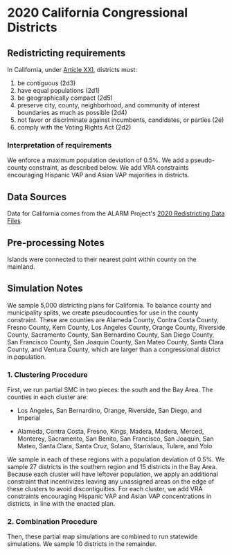 # 2020 California Congressional Districts

## Redistricting requirements
In California, under [Article XXI](https://leginfo.legislature.ca.gov/faces/codes_displayText.xhtml?lawCode=CONS&division=&title=&part=&chapter=&article=XXI), districts must:

1. be contiguous (2d3)
1. have equal populations (2d1) 
1. be geographically compact (2d5)
1. preserve city, county, neighborhood, and community of interest boundaries as much as possible (2d4)
1. not favor or discriminate against incumbents, candidates, or parties (2e)
1. comply with the Voting Rights Act (2d2)


### Interpretation of requirements
We enforce a maximum population deviation of 0.5%. We add a pseudo-county constraint, as described below. We add VRA constraints encouraging Hispanic VAP and Asian VAP majorities in districts.

## Data Sources
Data for California comes from the ALARM Project's [2020 Redistricting Data Files](https://alarm-redist.github.io/posts/2021-08-10-census-2020/).

## Pre-processing Notes
Islands were connected to their nearest point within county on the mainland.

## Simulation Notes
We sample 5,000 districting plans for California. To balance county and municipality splits, we create pseudocounties for use in the county constraint. These are counties are Alameda County, Contra Costa County, Fresno County, Kern County, Los Angeles County, Orange County, Riverside County, Sacramento County, San Bernardino County, San Diego County, San Francisco County, San Joaquin County, San Mateo County, Santa Clara County, and Ventura County, which are larger than a congressional district in population.

### 1. Clustering Procedure
First, we run partial SMC in two pieces: the south and the Bay Area. The counties in each cluster are:

* Los Angeles, San Bernardino, Orange, Riverside, San Diego, and Imperial

* Alameda, Contra Costa, Fresno, Kings, Madera, Madera, Merced, Monterey, Sacramento, San Benito, San Francisco, San Joaquin, San Mateo, Santa Clara, Santa Cruz, Solano, Stanislaus, Tulare, and Yolo

We sample in each of these regions with a population deviation of 0.5%. We sample 27 districts in the southern region and 15 districts in the Bay Area. Because each cluster will have leftover population, we apply an additional constraint that
incentivizes leaving any unassigned areas on the edge of these clusters to
avoid discontiguities. For each cluster, we add VRA constraints encouraging Hispanic VAP and Asian VAP concentrations in districts, in line with the enacted plan.

### 2. Combination Procedure
Then, these partial map simulations are combined to run statewide simulations. We sample 10 districts in the remainder.

